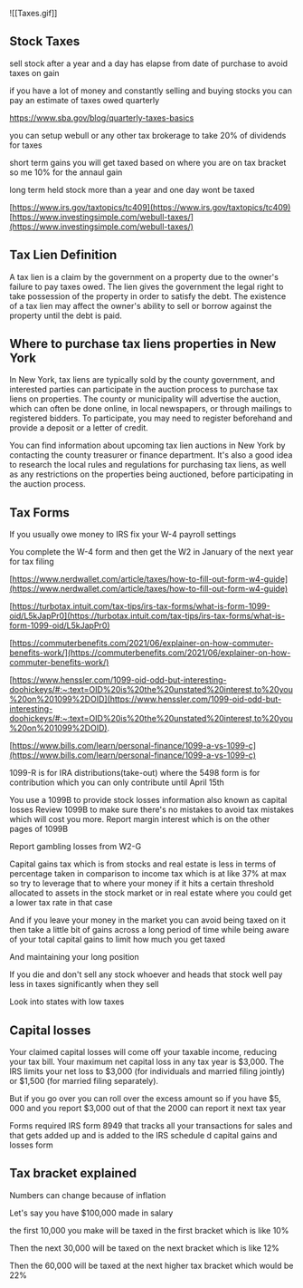   ![[Taxes.gif]]
  

## Stock Taxes
sell stock after a year and a day has elapse from date of purchase to avoid taxes on gain  
  
  
if you have a lot of money and constantly selling and buying stocks you can pay an estimate of taxes owed quarterly  
  
https://www.sba.gov/blog/quarterly-taxes-basics

  
you can setup webull or any other tax brokerage to take 20% of dividends for taxes  
  
short term gains you will get taxed based on where you are on tax bracket  
so me 10% for the annaul gain  
  
long term held stock more than a year and one day wont be taxed  
  
[https://www.irs.gov/taxtopics/tc409](https://www.irs.gov/taxtopics/tc409)  
[https://www.investingsimple.com/webull-taxes/](https://www.investingsimple.com/webull-taxes/)


## Tax Lien Definition  
  
A tax lien is a claim by the government on a property due to the owner's failure to pay taxes owed. The lien gives the government the legal right to take possession of the property in order to satisfy the debt. The existence of a tax lien may affect the owner's ability to sell or borrow against the property until the debt is paid.  
  
  
  
  
## Where to purchase tax liens properties in New York  
  
In New York, tax liens are typically sold by the county government, and interested parties can participate in the auction process to purchase tax liens on properties. The county or municipality will advertise the auction, which can often be done online, in local newspapers, or through mailings to registered bidders. To participate, you may need to register beforehand and provide a deposit or a letter of credit.  
  
You can find information about upcoming tax lien auctions in New York by contacting the county treasurer or finance department. It's also a good idea to research the local rules and regulations for purchasing tax liens, as well as any restrictions on the properties being auctioned, before participating in the auction process.


## Tax Forms
If you usually owe money to IRS fix your W-4 payroll settings  
  
You complete the W-4 form and then get the W2 in January of the next year for tax filing  
  
  
[https://www.nerdwallet.com/article/taxes/how-to-fill-out-form-w4-guide](https://www.nerdwallet.com/article/taxes/how-to-fill-out-form-w4-guide)  
  
[https://turbotax.intuit.com/tax-tips/irs-tax-forms/what-is-form-1099-oid/L5kJapPr0](https://turbotax.intuit.com/tax-tips/irs-tax-forms/what-is-form-1099-oid/L5kJapPr0)  
  
  
[https://commuterbenefits.com/2021/06/explainer-on-how-commuter-benefits-work/](https://commuterbenefits.com/2021/06/explainer-on-how-commuter-benefits-work/)  
  
[https://www.henssler.com/1099-oid-odd-but-interesting-doohickeys/#:~:text=OID%20is%20the%20unstated%20interest,to%20you%20on%201099%2DOID](https://www.henssler.com/1099-oid-odd-but-interesting-doohickeys/#:~:text=OID%20is%20the%20unstated%20interest,to%20you%20on%201099%2DOID).  
  
  
[https://www.bills.com/learn/personal-finance/1099-a-vs-1099-c](https://www.bills.com/learn/personal-finance/1099-a-vs-1099-c)  
  
1099-R is for IRA distributions(take-out) where the 5498 form is for contribution which you can only contribute until April 15th  
  
  
You use a 1099B to provide stock losses information also known as capital losses Review 1099B to make sure there's no mistakes to avoid tax mistakes which will cost you more. Report margin interest which is on the other pages of 1099B  
  
Report gambling losses from W2-G




Capital gains tax which is from stocks and real estate is less in terms of percentage taken in comparison to income tax which is at like 37% at max so try to leverage that to where your money if it hits a certain threshold allocated to assets in the stock market or in real estate where you could get a lower tax rate in that case  
  
And if you leave your money in the market you can avoid being taxed on it then take a little bit of gains across a long period of time while being aware of your total capital gains to limit how much you get taxed  
  
And maintaining your long position  
  
If you die and don't sell any stock whoever and heads that stock well pay less in taxes significantly when they sell  
  
Look into states with low taxes

## Capital losses
Your claimed capital losses will come off your taxable income, reducing your tax bill. Your maximum net capital loss in any tax year is $3,000. The IRS limits your net loss to $3,000 (for individuals and married filing jointly) or $1,500 (for married filing separately).  
  
But if you go over you can roll over the excess amount so if you have $5, 000 and you report $3,000 out of that the 2000 can report it next tax year  
  
  
Forms required IRS form 8949 that tracks all your transactions for sales and that gets added up and is added to the IRS schedule d capital gains and losses form


## Tax bracket explained
Numbers can change because of inflation  
  
Let's say you have $100,000 made in salary  
  
the first 10,000 you make will be taxed in the first bracket which is like 10%  
  
Then the next 30,000 will be taxed on the next bracket which is like 12%  
  
Then the 60,000 will be taxed at the next higher tax bracket which would be 22%